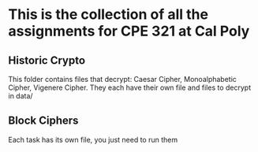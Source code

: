 # This is the collection of all the assignments for CPE 321 at Cal Poly

## Historic Crypto
This folder contains files that decrypt: Caesar Cipher, Monoalphabetic Cipher, Vigenere Cipher.
They each have their own file and files to decrypt in data/

## Block Ciphers
Each task has its own file, you just need to run them